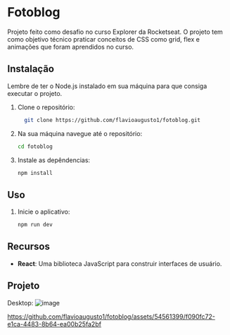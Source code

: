 # Fotoblog

Projeto feito como desafio no curso Explorer da Rocketseat. O projeto tem como objetivo técnico praticar conceitos de CSS como grid, flex e animações que foram aprendidos no curso.

## Instalação

Lembre de ter o Node.js instalado em sua máquina para que consiga executar o projeto.

1. Clone o repositório:

   ```bash
     git clone https://github.com/flavioaugusto1/fotoblog.git

2. Na sua máquina navegue até o repositório:

   ```bash
   cd fotoblog

3. Instale as depêndencias:

   ```bash
   npm install

## Uso
1. Inicie o aplicativo:

   ```bash
   npm run dev

## Recursos

- **React**: Uma biblioteca JavaScript para construir interfaces de usuário.

## Projeto

Desktop:
![image](https://github.com/flavioaugusto1/fotoblog/assets/54561399/eaf4e0fc-c737-4469-b3ed-be027749986a)

https://github.com/flavioaugusto1/fotoblog/assets/54561399/f090fc72-e1ca-4483-8b64-ea00b25fa2bf
